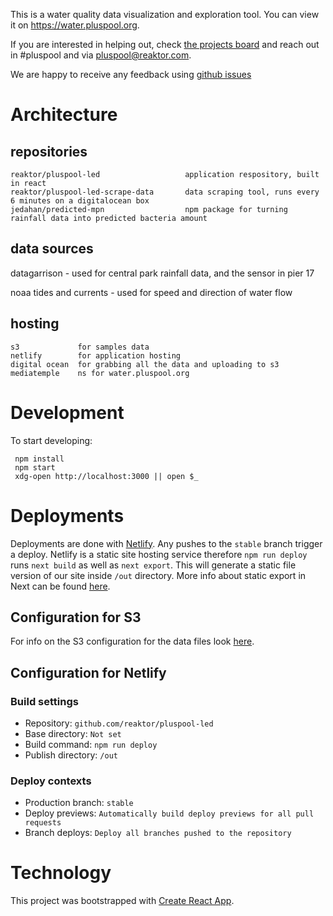 This is a water quality data visualization and exploration tool. You can view it on https://water.pluspool.org.

If you are interested in helping out, check [the projects board][] and reach out in #pluspool and via pluspool@reaktor.com.

We are happy to receive any feedback using [github issues][]

# Architecture

## repositories
```
reaktor/pluspool-led                   application respository, built in react
reaktor/pluspool-led-scrape-data       data scraping tool, runs every 6 minutes on a digitalocean box
jedahan/predicted-mpn                  npm package for turning rainfall data into predicted bacteria amount
```
## data sources

datagarrison - used for central park rainfall data, and the sensor in pier 17

noaa tides and currents - used for speed and direction of water flow

## hosting
```
s3             for samples data
netlify        for application hosting
digital ocean  for grabbing all the data and uploading to s3
mediatemple    ns for water.pluspool.org
```

# Development

To start developing:

     npm install
     npm start
     xdg-open http://localhost:3000 || open $_

# Deployments

Deployments are done with [Netlify](https://www.netlify.com/). Any pushes to the `stable` branch trigger a deploy. 
Netlify is a static site hosting service therefore `npm run deploy` runs `next build` as well as `next export`.
This will generate a static file version of our site inside `/out` directory. More info about static export in Next
can be found [here](https://nextjs.org/docs#static-html-export).

## Configuration for S3

For info on the S3 configuration for the data files look [here](https://github.com/reaktor/pluspool-led-scrape-data).

## Configuration for Netlify

### Build settings

- Repository: `github.com/reaktor/pluspool-led`
- Base directory: `Not set`
- Build command: `npm run deploy`
- Publish directory: `/out`

### Deploy contexts

- Production branch: `stable`
- Deploy previews: `Automatically build deploy previews for all pull requests`
- Branch deploys: `Deploy all branches pushed to the repository`

# Technology

This project was bootstrapped with [Create React App](https://github.com/facebook/create-react-app).


[github issues]: https://github.com/reaktor/pluspool-led/issues
[the projects board]: https://github.com/reaktor/pluspool-led/projects
